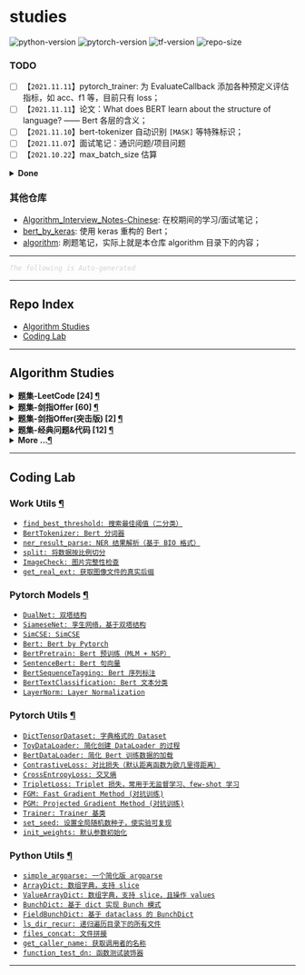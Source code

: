 studies
===

![python-version](https://img.shields.io/badge/python-3.8+-green)
![pytorch-version](https://img.shields.io/badge/pytorch-1.8+-green)
![tf-version](https://img.shields.io/badge/tensorflow-2.3+-green)
![repo-size](https://img.shields.io/github/repo-size/imhuay/studies)
<!-- ![total-lines](https://img.shields.io/tokei/lines/github/imhuay/studies) -->
<!-- ![code-size](https://img.shields.io/github/languages/code-size/imhuay/studies) -->

<!-- ![followers](https://img.shields.io/github/followers/imhuay?style=social) -->
<!-- ![user-stars](https://img.shields.io/github/stars/imhuay?style=social) -->


### TODO

- [ ] 【`2021.11.11`】pytorch_trainer: 为 EvaluateCallback 添加各种预定义评估指标，如 acc、f1 等，目前只有 loss；
- [ ] 【`2021.11.11`】论文：What does BERT learn about the structure of language? —— Bert 各层的含义；
- [ ] 【`2021.11.10`】bert-tokenizer 自动识别 `[MASK]` 等特殊标识；
- [ ] 【`2021.11.07`】面试笔记：通识问题/项目问题
- [ ] 【`2021.10.22`】max_batch_size 估算

<details><summary><b> Done </b></summary>

- [x] 【`2021.11.06-2021.11.12`】优化 auto-readme，使用上一次的 commit info，而不是默认 'Auto-README'
    - 参考：`git commit -m "$(git log -"$(git rev-list origin/master..master --count)" --pretty=%B | cat)"`
    - 说明：使用 origin/master 到 master 之间所有的 commit 信息作为这次的 message；
- [x] 【`2021.11.10-2021.11.11`】bert 支持加载指定层 -> `_test_load_appointed_layers()`
- [x] 【`2021.11.04-2021.11.08`】把 __test.py 文件自动加入文档测试（放弃）
    - 有些测试比较耗时，不需要全部加入自动测试；
    - __test.py 针对的是存在相对引用的模块，如果这些模块有改动，会即时测试，所以也不需要自动测试
- [x] 【`2021.11.01-2021.11.03`】[pytorch-lightning](https://github.com/PyTorchLightning/pytorch-lightning) 代码阅读

</details>

### 其他仓库
- [Algorithm_Interview_Notes-Chinese](https://github.com/imhuay/Algorithm_Interview_Notes-Chinese_backups): 在校期间的学习/面试笔记；
- [bert_by_keras](https://github.com/imhuay/bert_by_keras): 使用 keras 重构的 Bert；
- [algorithm](https://github.com/imhuay/algorithm): 刷题笔记，实际上就是本仓库 algorithm 目录下的内容；

---

<font color="LightGrey"><i> `The following is Auto-generated` </i></font>

---

Repo Index
---

- [Algorithm Studies](#algorithm-studies)
- [Coding Lab](#coding-lab)

---

Algorithm Studies
---

<details><summary><b> 题集-LeetCode [24] <a href="algorithms/topics/题集-LeetCode.md">¶</a></b></summary>

- [`LeetCode No.0001 两数之和 (简单, 2021-10)`](algorithms/topics/题集-LeetCode.md#leetcode-no0001-两数之和-简单-2021-10)
- [`LeetCode No.0002 两数相加 (中等, 2021-10)`](algorithms/topics/题集-LeetCode.md#leetcode-no0002-两数相加-中等-2021-10)
- [`LeetCode No.0005 最长回文子串 (中等, 2021-10)`](algorithms/topics/题集-LeetCode.md#leetcode-no0005-最长回文子串-中等-2021-10)
- [`LeetCode No.0011 盛最多水的容器 (中等, 2021-10)`](algorithms/topics/题集-LeetCode.md#leetcode-no0011-盛最多水的容器-中等-2021-10)
- [`LeetCode No.0015 三数之和 (中等, 2021-10)`](algorithms/topics/题集-LeetCode.md#leetcode-no0015-三数之和-中等-2021-10)
- [`LeetCode No.0016 最接近的三数之和 (中等, 2021-10)`](algorithms/topics/题集-LeetCode.md#leetcode-no0016-最接近的三数之和-中等-2021-10)
- [`LeetCode No.0021 合并两个有序链表 (简单, 2021-10)`](algorithms/topics/题集-LeetCode.md#leetcode-no0021-合并两个有序链表-简单-2021-10)
- [`LeetCode No.0029 两数相除 (中等, 2021-10)`](algorithms/topics/题集-LeetCode.md#leetcode-no0029-两数相除-中等-2021-10)
- [`LeetCode No.0033 搜索旋转排序数组 (中等, 2021-10)`](algorithms/topics/题集-LeetCode.md#leetcode-no0033-搜索旋转排序数组-中等-2021-10)
- [`LeetCode No.0042 接雨水 (困难, 2021-10)`](algorithms/topics/题集-LeetCode.md#leetcode-no0042-接雨水-困难-2021-10)
- [`LeetCode No.0086 分隔链表 (中等, 2021-10)`](algorithms/topics/题集-LeetCode.md#leetcode-no0086-分隔链表-中等-2021-10)
- [`LeetCode No.0104 二叉树的最大深度 (简单, 2021-10)`](algorithms/topics/题集-LeetCode.md#leetcode-no0104-二叉树的最大深度-简单-2021-10)
- [`LeetCode No.0111 二叉树的最小深度 (简单, 2021-10)`](algorithms/topics/题集-LeetCode.md#leetcode-no0111-二叉树的最小深度-简单-2021-10)
- [`LeetCode No.0167 两数之和2(输入有序数组) (简单, 2021-10)`](algorithms/topics/题集-LeetCode.md#leetcode-no0167-两数之和2输入有序数组-简单-2021-10)
- [`LeetCode No.0187 重复的DNA序列 (中等, 2021-10)`](algorithms/topics/题集-LeetCode.md#leetcode-no0187-重复的dna序列-中等-2021-10)
- [`LeetCode No.0240 搜索二维矩阵2 (中等, 2021-10)`](algorithms/topics/题集-LeetCode.md#leetcode-no0240-搜索二维矩阵2-中等-2021-10)
- [`LeetCode No.0343 整数拆分 (中等, 2021-12)`](algorithms/topics/题集-LeetCode.md#leetcode-no0343-整数拆分-中等-2021-12)
- [`LeetCode No.0352 将数据流变为多个不相交区间 (困难, 2021-10)`](algorithms/topics/题集-LeetCode.md#leetcode-no0352-将数据流变为多个不相交区间-困难-2021-10)
- [`LeetCode No.0434 字符串中的单词数 (简单, 2021-10)`](algorithms/topics/题集-LeetCode.md#leetcode-no0434-字符串中的单词数-简单-2021-10)
- [`LeetCode No.0437 路径总和3 (中等, 2021-10)`](algorithms/topics/题集-LeetCode.md#leetcode-no0437-路径总和3-中等-2021-10)
- [`LeetCode No.0441 排列硬币 (简单, 2021-10)`](algorithms/topics/题集-LeetCode.md#leetcode-no0441-排列硬币-简单-2021-10)
- [`LeetCode No.0496 下一个更大元素 (简单, 2021-11)`](algorithms/topics/题集-LeetCode.md#leetcode-no0496-下一个更大元素-简单-2021-11)
- [`LeetCode No.0611 有效三角形的个数 (中等, 2021-10)`](algorithms/topics/题集-LeetCode.md#leetcode-no0611-有效三角形的个数-中等-2021-10)
- [`LeetCode No.0859 亲密字符串 (简单, 2021-11)`](algorithms/topics/题集-LeetCode.md#leetcode-no0859-亲密字符串-简单-2021-11)

</details>

<details><summary><b> 题集-剑指Offer [60] <a href="algorithms/topics/题集-剑指Offer.md">¶</a></b></summary>

- [`剑指Offer No.0003 数组中重复的数字 (简单, 2021-11)`](algorithms/topics/题集-剑指Offer.md#剑指offer-no0003-数组中重复的数字-简单-2021-11)
- [`剑指Offer No.0004 二维数组中的查找 (中等, 2021-11)`](algorithms/topics/题集-剑指Offer.md#剑指offer-no0004-二维数组中的查找-中等-2021-11)
- [`剑指Offer No.0005 替换空格 (简单, 2021-11)`](algorithms/topics/题集-剑指Offer.md#剑指offer-no0005-替换空格-简单-2021-11)
- [`剑指Offer No.0006 从尾到头打印链表 (简单, 2021-11)`](algorithms/topics/题集-剑指Offer.md#剑指offer-no0006-从尾到头打印链表-简单-2021-11)
- [`剑指Offer No.0007 重建二叉树 (中等, 2021-11)`](algorithms/topics/题集-剑指Offer.md#剑指offer-no0007-重建二叉树-中等-2021-11)
- [`剑指Offer No.0009 用两个栈实现队列 (简单, 2021-11)`](algorithms/topics/题集-剑指Offer.md#剑指offer-no0009-用两个栈实现队列-简单-2021-11)
- [`剑指Offer No.0010 斐波那契数列-1 (简单, 2021-11)`](algorithms/topics/题集-剑指Offer.md#剑指offer-no0010-斐波那契数列-1-简单-2021-11)
- [`剑指Offer No.0010 斐波那契数列-2（青蛙跳台阶） (简单, 2021-11)`](algorithms/topics/题集-剑指Offer.md#剑指offer-no0010-斐波那契数列-2青蛙跳台阶-简单-2021-11)
- [`剑指Offer No.0011 旋转数组的最小数字 (简单, 2021-11)`](algorithms/topics/题集-剑指Offer.md#剑指offer-no0011-旋转数组的最小数字-简单-2021-11)
- [`剑指Offer No.0012 矩阵中的路径 (中等, 2021-11)`](algorithms/topics/题集-剑指Offer.md#剑指offer-no0012-矩阵中的路径-中等-2021-11)
- [`剑指Offer No.0013 机器人的运动范围 (中等, 2021-11)`](algorithms/topics/题集-剑指Offer.md#剑指offer-no0013-机器人的运动范围-中等-2021-11)
- [`剑指Offer No.0014 剪绳子1（整数拆分） (中等, 2021-11)`](algorithms/topics/题集-剑指Offer.md#剑指offer-no0014-剪绳子1整数拆分-中等-2021-11)
- [`剑指Offer No.0015 二进制中1的个数 (简单, 2021-11)`](algorithms/topics/题集-剑指Offer.md#剑指offer-no0015-二进制中1的个数-简单-2021-11)
- [`剑指Offer No.0016 数值的整数次方（快速幂） (中等, 2021-11)`](algorithms/topics/题集-剑指Offer.md#剑指offer-no0016-数值的整数次方快速幂-中等-2021-11)
- [`剑指Offer No.0017 打印从1到最大的n位数（N叉树的遍历） (中等, 2021-11)`](algorithms/topics/题集-剑指Offer.md#剑指offer-no0017-打印从1到最大的n位数n叉树的遍历-中等-2021-11)
- [`剑指Offer No.0018 删除链表的节点 (简单, 2021-11)`](algorithms/topics/题集-剑指Offer.md#剑指offer-no0018-删除链表的节点-简单-2021-11)
- [`剑指Offer No.0021 调整数组顺序使奇数位于偶数前面 (简单, 2021-11)`](algorithms/topics/题集-剑指Offer.md#剑指offer-no0021-调整数组顺序使奇数位于偶数前面-简单-2021-11)
- [`剑指Offer No.0022 链表中倒数第k个节点 (简单, 2021-11)`](algorithms/topics/题集-剑指Offer.md#剑指offer-no0022-链表中倒数第k个节点-简单-2021-11)
- [`剑指Offer No.0024 反转链表 (简单, 2021-11)`](algorithms/topics/题集-剑指Offer.md#剑指offer-no0024-反转链表-简单-2021-11)
- [`剑指Offer No.0025 合并两个排序的链表 (简单, 2021-11)`](algorithms/topics/题集-剑指Offer.md#剑指offer-no0025-合并两个排序的链表-简单-2021-11)
- [`剑指Offer No.0026 树的子结构 (中等, 2021-11)`](algorithms/topics/题集-剑指Offer.md#剑指offer-no0026-树的子结构-中等-2021-11)
- [`剑指Offer No.0027 二叉树的镜像 (简单, 2021-11)`](algorithms/topics/题集-剑指Offer.md#剑指offer-no0027-二叉树的镜像-简单-2021-11)
- [`剑指Offer No.0028 对称的二叉树 (简单, 2021-11)`](algorithms/topics/题集-剑指Offer.md#剑指offer-no0028-对称的二叉树-简单-2021-11)
- [`剑指Offer No.0029 顺时针打印矩阵（3种思路4个写法） (中等, 2021-11)`](algorithms/topics/题集-剑指Offer.md#剑指offer-no0029-顺时针打印矩阵3种思路4个写法-中等-2021-11)
- [`剑指Offer No.0030 包含min函数的栈 (简单, 2021-11)`](algorithms/topics/题集-剑指Offer.md#剑指offer-no0030-包含min函数的栈-简单-2021-11)
- [`剑指Offer No.0031 栈的压入、弹出序列 (中等, 2021-11)`](algorithms/topics/题集-剑指Offer.md#剑指offer-no0031-栈的压入弹出序列-中等-2021-11)
- [`剑指Offer No.0032 1-层序遍历二叉树 (简单, 2021-11)`](algorithms/topics/题集-剑指Offer.md#剑指offer-no0032-1-层序遍历二叉树-简单-2021-11)
- [`剑指Offer No.0032 2-层序遍历二叉树 (简单, 2021-11)`](algorithms/topics/题集-剑指Offer.md#剑指offer-no0032-2-层序遍历二叉树-简单-2021-11)
- [`剑指Offer No.0032 3-层序遍历二叉树（之字形遍历） (简单, 2021-11)`](algorithms/topics/题集-剑指Offer.md#剑指offer-no0032-3-层序遍历二叉树之字形遍历-简单-2021-11)
- [`剑指Offer No.0033 二叉搜索树的后序遍历序列 (中等, 2021-12)`](algorithms/topics/题集-剑指Offer.md#剑指offer-no0033-二叉搜索树的后序遍历序列-中等-2021-12)
- [`剑指Offer No.0034 二叉树中和为某一值的路径 (中等, 2021-12)`](algorithms/topics/题集-剑指Offer.md#剑指offer-no0034-二叉树中和为某一值的路径-中等-2021-12)
- [`剑指Offer No.0035 复杂链表的复制（深拷贝） (中等, 2021-12)`](algorithms/topics/题集-剑指Offer.md#剑指offer-no0035-复杂链表的复制深拷贝-中等-2021-12)
- [`剑指Offer No.0036 二叉搜索树与双向链表 (中等, 2021-12)`](algorithms/topics/题集-剑指Offer.md#剑指offer-no0036-二叉搜索树与双向链表-中等-2021-12)
- [`剑指Offer No.0037 序列化二叉树 (困难, 2021-12)`](algorithms/topics/题集-剑指Offer.md#剑指offer-no0037-序列化二叉树-困难-2021-12)
- [`剑指Offer No.0038 字符串的排列（全排列） (中等, 2021-12)`](algorithms/topics/题集-剑指Offer.md#剑指offer-no0038-字符串的排列全排列-中等-2021-12)
- [`剑指Offer No.0039 数组中出现次数超过一半的数字（摩尔投票） (简单, 2021-12)`](algorithms/topics/题集-剑指Offer.md#剑指offer-no0039-数组中出现次数超过一半的数字摩尔投票-简单-2021-12)
- [`剑指Offer No.0040 最小的k个数（partition操作） (简单, 2021-12)`](algorithms/topics/题集-剑指Offer.md#剑指offer-no0040-最小的k个数partition操作-简单-2021-12)
- [`剑指Offer No.0041 数据流中的中位数 (困难, 2021-12)`](algorithms/topics/题集-剑指Offer.md#剑指offer-no0041-数据流中的中位数-困难-2021-12)
- [`剑指Offer No.0042 连续子数组的最大和 (简单, 2021-12)`](algorithms/topics/题集-剑指Offer.md#剑指offer-no0042-连续子数组的最大和-简单-2021-12)
- [`剑指Offer No.0044 数字序列中某一位的数字 (中等, 2021-12)`](algorithms/topics/题集-剑指Offer.md#剑指offer-no0044-数字序列中某一位的数字-中等-2021-12)
- [`剑指Offer No.0045 把数组排成最小的数 (中等, 2021-12)`](algorithms/topics/题集-剑指Offer.md#剑指offer-no0045-把数组排成最小的数-中等-2021-12)
- [`剑指Offer No.0046 斐波那契数列-3（把数字翻译成字符串） (中等, 2021-12)`](algorithms/topics/题集-剑指Offer.md#剑指offer-no0046-斐波那契数列-3把数字翻译成字符串-中等-2021-12)
- [`剑指Offer No.0047 礼物的最大价值 (中等, 2021-12)`](algorithms/topics/题集-剑指Offer.md#剑指offer-no0047-礼物的最大价值-中等-2021-12)
- [`剑指Offer No.0048 最长不含重复字符的子字符串 (中等, 2021-12)`](algorithms/topics/题集-剑指Offer.md#剑指offer-no0048-最长不含重复字符的子字符串-中等-2021-12)
- [`剑指Offer No.0049 丑数 (中等, 2021-12)`](algorithms/topics/题集-剑指Offer.md#剑指offer-no0049-丑数-中等-2021-12)
- [`剑指Offer No.0050 第一个只出现一次的字符 (简单, 2021-12)`](algorithms/topics/题集-剑指Offer.md#剑指offer-no0050-第一个只出现一次的字符-简单-2021-12)
- [`剑指Offer No.0051 数组中的逆序对 (困难, 2022-01)`](algorithms/topics/题集-剑指Offer.md#剑指offer-no0051-数组中的逆序对-困难-2022-01)
- [`剑指Offer No.0052 两个链表的第一个公共节点 (简单, 2022-01)`](algorithms/topics/题集-剑指Offer.md#剑指offer-no0052-两个链表的第一个公共节点-简单-2022-01)
- [`剑指Offer No.0053 1-求0～n-1中缺失的数字 (简单, 2022-01)`](algorithms/topics/题集-剑指Offer.md#剑指offer-no0053-1-求0n-1中缺失的数字-简单-2022-01)
- [`剑指Offer No.0053 2-在排序数组中查找数字 (简单, 2022-01)`](algorithms/topics/题集-剑指Offer.md#剑指offer-no0053-2-在排序数组中查找数字-简单-2022-01)
- [`剑指Offer No.0054 二叉搜索树的第k大节点 (简单, 2022-01)`](algorithms/topics/题集-剑指Offer.md#剑指offer-no0054-二叉搜索树的第k大节点-简单-2022-01)
- [`剑指Offer No.0055 1-求二叉树的深度 (简单, 2022-01)`](algorithms/topics/题集-剑指Offer.md#剑指offer-no0055-1-求二叉树的深度-简单-2022-01)
- [`剑指Offer No.0055 2-判断是否为平衡二叉树 (简单, 2022-01)`](algorithms/topics/题集-剑指Offer.md#剑指offer-no0055-2-判断是否为平衡二叉树-简单-2022-01)
- [`剑指Offer No.0056 1-数组中数字出现的次数 (中等, 2022-01)`](algorithms/topics/题集-剑指Offer.md#剑指offer-no0056-1-数组中数字出现的次数-中等-2022-01)
- [`剑指Offer No.0057 1-和为s的两个数字 (简单, 2022-01)`](algorithms/topics/题集-剑指Offer.md#剑指offer-no0057-1-和为s的两个数字-简单-2022-01)
- [`剑指Offer No.0057 2-和为s的连续正数序列 (简单, 2022-01)`](algorithms/topics/题集-剑指Offer.md#剑指offer-no0057-2-和为s的连续正数序列-简单-2022-01)
- [`剑指Offer No.0058 1-翻转单词顺序 (简单, 2022-01)`](algorithms/topics/题集-剑指Offer.md#剑指offer-no0058-1-翻转单词顺序-简单-2022-01)
- [`剑指Offer No.0058 2-左旋转字符串 (简单, 2022-01)`](algorithms/topics/题集-剑指Offer.md#剑指offer-no0058-2-左旋转字符串-简单-2022-01)
- [`剑指Offer No.0063 买卖股票的最佳时机 (中等, 2022-01)`](algorithms/topics/题集-剑指Offer.md#剑指offer-no0063-买卖股票的最佳时机-中等-2022-01)
- [`剑指Offer No.0067 把字符串转换成整数 (中等, 2022-01)`](algorithms/topics/题集-剑指Offer.md#剑指offer-no0067-把字符串转换成整数-中等-2022-01)

</details>

<details><summary><b> 题集-剑指Offer(突击版) [2] <a href="algorithms/topics/题集-剑指Offer(突击版).md">¶</a></b></summary>

- [`剑指Offer(突击版) No.0069 山峰数组的顶部 (简单, 2022-02)`](algorithms/topics/题集-剑指Offer(突击版).md#剑指offer突击版-no0069-山峰数组的顶部-简单-2022-02)
- [`剑指Offer(突击版) No.0076 数组中的第K大的数字 (中等, 2022-02)`](algorithms/topics/题集-剑指Offer(突击版).md#剑指offer突击版-no0076-数组中的第k大的数字-中等-2022-02)

</details>

<details><summary><b> 题集-经典问题&代码 [12] <a href="algorithms/topics/题集-经典问题&代码.md">¶</a></b></summary>

- [`剑指Offer No.0007 重建二叉树 (中等, 2021-11)`](algorithms/topics/题集-经典问题&代码.md#剑指offer-no0007-重建二叉树-中等-2021-11)
- [`剑指Offer No.0016 数值的整数次方（快速幂） (中等, 2021-11)`](algorithms/topics/题集-经典问题&代码.md#剑指offer-no0016-数值的整数次方快速幂-中等-2021-11)
- [`剑指Offer No.0024 反转链表 (简单, 2021-11)`](algorithms/topics/题集-经典问题&代码.md#剑指offer-no0024-反转链表-简单-2021-11)
- [`剑指Offer No.0029 顺时针打印矩阵（3种思路4个写法） (中等, 2021-11)`](algorithms/topics/题集-经典问题&代码.md#剑指offer-no0029-顺时针打印矩阵3种思路4个写法-中等-2021-11)
- [`剑指Offer No.0031 栈的压入、弹出序列 (中等, 2021-11)`](algorithms/topics/题集-经典问题&代码.md#剑指offer-no0031-栈的压入弹出序列-中等-2021-11)
- [`剑指Offer No.0035 复杂链表的复制（深拷贝） (中等, 2021-12)`](algorithms/topics/题集-经典问题&代码.md#剑指offer-no0035-复杂链表的复制深拷贝-中等-2021-12)
- [`剑指Offer No.0036 二叉搜索树与双向链表 (中等, 2021-12)`](algorithms/topics/题集-经典问题&代码.md#剑指offer-no0036-二叉搜索树与双向链表-中等-2021-12)
- [`剑指Offer No.0038 字符串的排列（全排列） (中等, 2021-12)`](algorithms/topics/题集-经典问题&代码.md#剑指offer-no0038-字符串的排列全排列-中等-2021-12)
- [`剑指Offer No.0039 数组中出现次数超过一半的数字（摩尔投票） (简单, 2021-12)`](algorithms/topics/题集-经典问题&代码.md#剑指offer-no0039-数组中出现次数超过一半的数字摩尔投票-简单-2021-12)
- [`剑指Offer No.0040 最小的k个数（partition操作） (简单, 2021-12)`](algorithms/topics/题集-经典问题&代码.md#剑指offer-no0040-最小的k个数partition操作-简单-2021-12)
- [`剑指Offer No.0049 丑数 (中等, 2021-12)`](algorithms/topics/题集-经典问题&代码.md#剑指offer-no0049-丑数-中等-2021-12)
- [`剑指Offer No.0051 数组中的逆序对 (困难, 2022-01)`](algorithms/topics/题集-经典问题&代码.md#剑指offer-no0051-数组中的逆序对-困难-2022-01)

</details>

<details><summary><b>More ...<a href="algorithms/README.md">¶</a></b></summary>

<details><summary><b> 基础-模拟、数学、找规律 [12] <a href="algorithms/topics/基础-模拟、数学、找规律.md">¶</a></b></summary>

- [`LeetCode No.0005 最长回文子串 (中等, 2021-10)`](algorithms/topics/基础-模拟、数学、找规律.md#leetcode-no0005-最长回文子串-中等-2021-10)
- [`LeetCode No.0343 整数拆分 (中等, 2021-12)`](algorithms/topics/基础-模拟、数学、找规律.md#leetcode-no0343-整数拆分-中等-2021-12)
- [`LeetCode No.0352 将数据流变为多个不相交区间 (困难, 2021-10)`](algorithms/topics/基础-模拟、数学、找规律.md#leetcode-no0352-将数据流变为多个不相交区间-困难-2021-10)
- [`LeetCode No.0441 排列硬币 (简单, 2021-10)`](algorithms/topics/基础-模拟、数学、找规律.md#leetcode-no0441-排列硬币-简单-2021-10)
- [`LeetCode No.0859 亲密字符串 (简单, 2021-11)`](algorithms/topics/基础-模拟、数学、找规律.md#leetcode-no0859-亲密字符串-简单-2021-11)
- [`剑指Offer No.0014 剪绳子1（整数拆分） (中等, 2021-11)`](algorithms/topics/基础-模拟、数学、找规律.md#剑指offer-no0014-剪绳子1整数拆分-中等-2021-11)
- [`剑指Offer No.0029 顺时针打印矩阵（3种思路4个写法） (中等, 2021-11)`](algorithms/topics/基础-模拟、数学、找规律.md#剑指offer-no0029-顺时针打印矩阵3种思路4个写法-中等-2021-11)
- [`剑指Offer No.0039 数组中出现次数超过一半的数字（摩尔投票） (简单, 2021-12)`](algorithms/topics/基础-模拟、数学、找规律.md#剑指offer-no0039-数组中出现次数超过一半的数字摩尔投票-简单-2021-12)
- [`剑指Offer No.0044 数字序列中某一位的数字 (中等, 2021-12)`](algorithms/topics/基础-模拟、数学、找规律.md#剑指offer-no0044-数字序列中某一位的数字-中等-2021-12)
- [`剑指Offer No.0044 数字序列中某一位的数字 (中等, 2021-12)`](algorithms/topics/基础-模拟、数学、找规律.md#剑指offer-no0044-数字序列中某一位的数字-中等-2021-12)
- [`剑指Offer No.0063 买卖股票的最佳时机 (中等, 2022-01)`](algorithms/topics/基础-模拟、数学、找规律.md#剑指offer-no0063-买卖股票的最佳时机-中等-2022-01)
- [`剑指Offer No.0067 把字符串转换成整数 (中等, 2022-01)`](algorithms/topics/基础-模拟、数学、找规律.md#剑指offer-no0067-把字符串转换成整数-中等-2022-01)

</details>

<details><summary><b> 技巧-位运算 [4] <a href="algorithms/topics/技巧-位运算.md">¶</a></b></summary>

- [`LeetCode No.0029 两数相除 (中等, 2021-10)`](algorithms/topics/技巧-位运算.md#leetcode-no0029-两数相除-中等-2021-10)
- [`LeetCode No.0187 重复的DNA序列 (中等, 2021-10)`](algorithms/topics/技巧-位运算.md#leetcode-no0187-重复的dna序列-中等-2021-10)
- [`剑指Offer No.0015 二进制中1的个数 (简单, 2021-11)`](algorithms/topics/技巧-位运算.md#剑指offer-no0015-二进制中1的个数-简单-2021-11)
- [`剑指Offer No.0056 1-数组中数字出现的次数 (中等, 2022-01)`](algorithms/topics/技巧-位运算.md#剑指offer-no0056-1-数组中数字出现的次数-中等-2022-01)

</details>

<details><summary><b> 技巧-前缀和 [1] <a href="algorithms/topics/技巧-前缀和.md">¶</a></b></summary>

- [`LeetCode No.0437 路径总和3 (中等, 2021-10)`](algorithms/topics/技巧-前缀和.md#leetcode-no0437-路径总和3-中等-2021-10)

</details>

<details><summary><b> 技巧-单调栈 [1] <a href="algorithms/topics/技巧-单调栈.md">¶</a></b></summary>

- [`LeetCode No.0496 下一个更大元素 (简单, 2021-11)`](algorithms/topics/技巧-单调栈.md#leetcode-no0496-下一个更大元素-简单-2021-11)

</details>

<details><summary><b> 技巧-双指针、滑动窗口 [13] <a href="algorithms/topics/技巧-双指针、滑动窗口.md">¶</a></b></summary>

- [`LeetCode No.0011 盛最多水的容器 (中等, 2021-10)`](algorithms/topics/技巧-双指针、滑动窗口.md#leetcode-no0011-盛最多水的容器-中等-2021-10)
- [`LeetCode No.0015 三数之和 (中等, 2021-10)`](algorithms/topics/技巧-双指针、滑动窗口.md#leetcode-no0015-三数之和-中等-2021-10)
- [`LeetCode No.0016 最接近的三数之和 (中等, 2021-10)`](algorithms/topics/技巧-双指针、滑动窗口.md#leetcode-no0016-最接近的三数之和-中等-2021-10)
- [`LeetCode No.0042 接雨水 (困难, 2021-10)`](algorithms/topics/技巧-双指针、滑动窗口.md#leetcode-no0042-接雨水-困难-2021-10)
- [`LeetCode No.0167 两数之和2(输入有序数组) (简单, 2021-10)`](algorithms/topics/技巧-双指针、滑动窗口.md#leetcode-no0167-两数之和2输入有序数组-简单-2021-10)
- [`LeetCode No.0611 有效三角形的个数 (中等, 2021-10)`](algorithms/topics/技巧-双指针、滑动窗口.md#leetcode-no0611-有效三角形的个数-中等-2021-10)
- [`剑指Offer No.0021 调整数组顺序使奇数位于偶数前面 (简单, 2021-11)`](algorithms/topics/技巧-双指针、滑动窗口.md#剑指offer-no0021-调整数组顺序使奇数位于偶数前面-简单-2021-11)
- [`剑指Offer No.0022 链表中倒数第k个节点 (简单, 2021-11)`](algorithms/topics/技巧-双指针、滑动窗口.md#剑指offer-no0022-链表中倒数第k个节点-简单-2021-11)
- [`剑指Offer No.0048 最长不含重复字符的子字符串 (中等, 2021-12)`](algorithms/topics/技巧-双指针、滑动窗口.md#剑指offer-no0048-最长不含重复字符的子字符串-中等-2021-12)
- [`剑指Offer No.0052 两个链表的第一个公共节点 (简单, 2022-01)`](algorithms/topics/技巧-双指针、滑动窗口.md#剑指offer-no0052-两个链表的第一个公共节点-简单-2022-01)
- [`剑指Offer No.0057 1-和为s的两个数字 (简单, 2022-01)`](algorithms/topics/技巧-双指针、滑动窗口.md#剑指offer-no0057-1-和为s的两个数字-简单-2022-01)
- [`剑指Offer No.0057 2-和为s的连续正数序列 (简单, 2022-01)`](algorithms/topics/技巧-双指针、滑动窗口.md#剑指offer-no0057-2-和为s的连续正数序列-简单-2022-01)
- [`剑指Offer No.0058 1-翻转单词顺序 (简单, 2022-01)`](algorithms/topics/技巧-双指针、滑动窗口.md#剑指offer-no0058-1-翻转单词顺序-简单-2022-01)

</details>

<details><summary><b> 技巧-哈希表(Hash) [6] <a href="algorithms/topics/技巧-哈希表(Hash).md">¶</a></b></summary>

- [`LeetCode No.0001 两数之和 (简单, 2021-10)`](algorithms/topics/技巧-哈希表(Hash).md#leetcode-no0001-两数之和-简单-2021-10)
- [`LeetCode No.0187 重复的DNA序列 (中等, 2021-10)`](algorithms/topics/技巧-哈希表(Hash).md#leetcode-no0187-重复的dna序列-中等-2021-10)
- [`剑指Offer No.0003 数组中重复的数字 (简单, 2021-11)`](algorithms/topics/技巧-哈希表(Hash).md#剑指offer-no0003-数组中重复的数字-简单-2021-11)
- [`剑指Offer No.0035 复杂链表的复制（深拷贝） (中等, 2021-12)`](algorithms/topics/技巧-哈希表(Hash).md#剑指offer-no0035-复杂链表的复制深拷贝-中等-2021-12)
- [`剑指Offer No.0048 最长不含重复字符的子字符串 (中等, 2021-12)`](algorithms/topics/技巧-哈希表(Hash).md#剑指offer-no0048-最长不含重复字符的子字符串-中等-2021-12)
- [`剑指Offer No.0050 第一个只出现一次的字符 (简单, 2021-12)`](algorithms/topics/技巧-哈希表(Hash).md#剑指offer-no0050-第一个只出现一次的字符-简单-2021-12)

</details>

<details><summary><b> 技巧-贪心 [1] <a href="algorithms/topics/技巧-贪心.md">¶</a></b></summary>

- [`剑指Offer No.0014 剪绳子1（整数拆分） (中等, 2021-11)`](algorithms/topics/技巧-贪心.md#剑指offer-no0014-剪绳子1整数拆分-中等-2021-11)

</details>

<details><summary><b> 数据结构-堆、优先队列 [3] <a href="algorithms/topics/数据结构-堆、优先队列.md">¶</a></b></summary>

- [`剑指Offer No.0040 最小的k个数（partition操作） (简单, 2021-12)`](algorithms/topics/数据结构-堆、优先队列.md#剑指offer-no0040-最小的k个数partition操作-简单-2021-12)
- [`剑指Offer No.0041 数据流中的中位数 (困难, 2021-12)`](algorithms/topics/数据结构-堆、优先队列.md#剑指offer-no0041-数据流中的中位数-困难-2021-12)
- [`剑指Offer(突击版) No.0076 数组中的第K大的数字 (中等, 2022-02)`](algorithms/topics/数据结构-堆、优先队列.md#剑指offer突击版-no0076-数组中的第k大的数字-中等-2022-02)

</details>

<details><summary><b> 数据结构-字符串 [6] <a href="algorithms/topics/数据结构-字符串.md">¶</a></b></summary>

- [`*模板 No.001 split (简单, 模板库-字符串)`](algorithms/topics/数据结构-字符串.md#模板-no001-split-简单-模板库-字符串)
- [`LeetCode No.0434 字符串中的单词数 (简单, 2021-10)`](algorithms/topics/数据结构-字符串.md#leetcode-no0434-字符串中的单词数-简单-2021-10)
- [`LeetCode No.0859 亲密字符串 (简单, 2021-11)`](algorithms/topics/数据结构-字符串.md#leetcode-no0859-亲密字符串-简单-2021-11)
- [`剑指Offer No.0005 替换空格 (简单, 2021-11)`](algorithms/topics/数据结构-字符串.md#剑指offer-no0005-替换空格-简单-2021-11)
- [`剑指Offer No.0058 2-左旋转字符串 (简单, 2022-01)`](algorithms/topics/数据结构-字符串.md#剑指offer-no0058-2-左旋转字符串-简单-2022-01)
- [`剑指Offer No.0067 把字符串转换成整数 (中等, 2022-01)`](algorithms/topics/数据结构-字符串.md#剑指offer-no0067-把字符串转换成整数-中等-2022-01)

</details>

<details><summary><b> 数据结构-数组、矩阵(二维数组) [4] <a href="algorithms/topics/数据结构-数组、矩阵(二维数组).md">¶</a></b></summary>

- [`剑指Offer No.0021 调整数组顺序使奇数位于偶数前面 (简单, 2021-11)`](algorithms/topics/数据结构-数组、矩阵(二维数组).md#剑指offer-no0021-调整数组顺序使奇数位于偶数前面-简单-2021-11)
- [`剑指Offer No.0029 顺时针打印矩阵（3种思路4个写法） (中等, 2021-11)`](algorithms/topics/数据结构-数组、矩阵(二维数组).md#剑指offer-no0029-顺时针打印矩阵3种思路4个写法-中等-2021-11)
- [`剑指Offer No.0030 包含min函数的栈 (简单, 2021-11)`](algorithms/topics/数据结构-数组、矩阵(二维数组).md#剑指offer-no0030-包含min函数的栈-简单-2021-11)
- [`剑指Offer No.0031 栈的压入、弹出序列 (中等, 2021-11)`](algorithms/topics/数据结构-数组、矩阵(二维数组).md#剑指offer-no0031-栈的压入弹出序列-中等-2021-11)

</details>

<details><summary><b> 数据结构-栈、队列 [8] <a href="algorithms/topics/数据结构-栈、队列.md">¶</a></b></summary>

- [`剑指Offer No.0006 从尾到头打印链表 (简单, 2021-11)`](algorithms/topics/数据结构-栈、队列.md#剑指offer-no0006-从尾到头打印链表-简单-2021-11)
- [`剑指Offer No.0009 用两个栈实现队列 (简单, 2021-11)`](algorithms/topics/数据结构-栈、队列.md#剑指offer-no0009-用两个栈实现队列-简单-2021-11)
- [`剑指Offer No.0009 用两个栈实现队列 (简单, 2021-11)`](algorithms/topics/数据结构-栈、队列.md#剑指offer-no0009-用两个栈实现队列-简单-2021-11)
- [`剑指Offer No.0030 包含min函数的栈 (简单, 2021-11)`](algorithms/topics/数据结构-栈、队列.md#剑指offer-no0030-包含min函数的栈-简单-2021-11)
- [`剑指Offer No.0031 栈的压入、弹出序列 (中等, 2021-11)`](algorithms/topics/数据结构-栈、队列.md#剑指offer-no0031-栈的压入弹出序列-中等-2021-11)
- [`剑指Offer No.0032 1-层序遍历二叉树 (简单, 2021-11)`](algorithms/topics/数据结构-栈、队列.md#剑指offer-no0032-1-层序遍历二叉树-简单-2021-11)
- [`剑指Offer No.0032 2-层序遍历二叉树 (简单, 2021-11)`](algorithms/topics/数据结构-栈、队列.md#剑指offer-no0032-2-层序遍历二叉树-简单-2021-11)
- [`剑指Offer No.0032 3-层序遍历二叉树（之字形遍历） (简单, 2021-11)`](algorithms/topics/数据结构-栈、队列.md#剑指offer-no0032-3-层序遍历二叉树之字形遍历-简单-2021-11)

</details>

<details><summary><b> 数据结构-树、二叉树 [17] <a href="algorithms/topics/数据结构-树、二叉树.md">¶</a></b></summary>

- [`LeetCode No.0104 二叉树的最大深度 (简单, 2021-10)`](algorithms/topics/数据结构-树、二叉树.md#leetcode-no0104-二叉树的最大深度-简单-2021-10)
- [`LeetCode No.0111 二叉树的最小深度 (简单, 2021-10)`](algorithms/topics/数据结构-树、二叉树.md#leetcode-no0111-二叉树的最小深度-简单-2021-10)
- [`LeetCode No.0437 路径总和3 (中等, 2021-10)`](algorithms/topics/数据结构-树、二叉树.md#leetcode-no0437-路径总和3-中等-2021-10)
- [`剑指Offer No.0007 重建二叉树 (中等, 2021-11)`](algorithms/topics/数据结构-树、二叉树.md#剑指offer-no0007-重建二叉树-中等-2021-11)
- [`剑指Offer No.0026 树的子结构 (中等, 2021-11)`](algorithms/topics/数据结构-树、二叉树.md#剑指offer-no0026-树的子结构-中等-2021-11)
- [`剑指Offer No.0027 二叉树的镜像 (简单, 2021-11)`](algorithms/topics/数据结构-树、二叉树.md#剑指offer-no0027-二叉树的镜像-简单-2021-11)
- [`剑指Offer No.0028 对称的二叉树 (简单, 2021-11)`](algorithms/topics/数据结构-树、二叉树.md#剑指offer-no0028-对称的二叉树-简单-2021-11)
- [`剑指Offer No.0032 1-层序遍历二叉树 (简单, 2021-11)`](algorithms/topics/数据结构-树、二叉树.md#剑指offer-no0032-1-层序遍历二叉树-简单-2021-11)
- [`剑指Offer No.0032 2-层序遍历二叉树 (简单, 2021-11)`](algorithms/topics/数据结构-树、二叉树.md#剑指offer-no0032-2-层序遍历二叉树-简单-2021-11)
- [`剑指Offer No.0032 3-层序遍历二叉树（之字形遍历） (简单, 2021-11)`](algorithms/topics/数据结构-树、二叉树.md#剑指offer-no0032-3-层序遍历二叉树之字形遍历-简单-2021-11)
- [`剑指Offer No.0033 二叉搜索树的后序遍历序列 (中等, 2021-12)`](algorithms/topics/数据结构-树、二叉树.md#剑指offer-no0033-二叉搜索树的后序遍历序列-中等-2021-12)
- [`剑指Offer No.0034 二叉树中和为某一值的路径 (中等, 2021-12)`](algorithms/topics/数据结构-树、二叉树.md#剑指offer-no0034-二叉树中和为某一值的路径-中等-2021-12)
- [`剑指Offer No.0036 二叉搜索树与双向链表 (中等, 2021-12)`](algorithms/topics/数据结构-树、二叉树.md#剑指offer-no0036-二叉搜索树与双向链表-中等-2021-12)
- [`剑指Offer No.0037 序列化二叉树 (困难, 2021-12)`](algorithms/topics/数据结构-树、二叉树.md#剑指offer-no0037-序列化二叉树-困难-2021-12)
- [`剑指Offer No.0054 二叉搜索树的第k大节点 (简单, 2022-01)`](algorithms/topics/数据结构-树、二叉树.md#剑指offer-no0054-二叉搜索树的第k大节点-简单-2022-01)
- [`剑指Offer No.0055 1-求二叉树的深度 (简单, 2022-01)`](algorithms/topics/数据结构-树、二叉树.md#剑指offer-no0055-1-求二叉树的深度-简单-2022-01)
- [`剑指Offer No.0055 2-判断是否为平衡二叉树 (简单, 2022-01)`](algorithms/topics/数据结构-树、二叉树.md#剑指offer-no0055-2-判断是否为平衡二叉树-简单-2022-01)

</details>

<details><summary><b> 数据结构-线段树、树状数组 [1] <a href="algorithms/topics/数据结构-线段树、树状数组.md">¶</a></b></summary>

- [`剑指Offer No.0051 数组中的逆序对 (困难, 2022-01)`](algorithms/topics/数据结构-线段树、树状数组.md#剑指offer-no0051-数组中的逆序对-困难-2022-01)

</details>

<details><summary><b> 数据结构-设计 [3] <a href="algorithms/topics/数据结构-设计.md">¶</a></b></summary>

- [`剑指Offer No.0009 用两个栈实现队列 (简单, 2021-11)`](algorithms/topics/数据结构-设计.md#剑指offer-no0009-用两个栈实现队列-简单-2021-11)
- [`剑指Offer No.0030 包含min函数的栈 (简单, 2021-11)`](algorithms/topics/数据结构-设计.md#剑指offer-no0030-包含min函数的栈-简单-2021-11)
- [`剑指Offer No.0041 数据流中的中位数 (困难, 2021-12)`](algorithms/topics/数据结构-设计.md#剑指offer-no0041-数据流中的中位数-困难-2021-12)

</details>

<details><summary><b> 数据结构-链表 [9] <a href="algorithms/topics/数据结构-链表.md">¶</a></b></summary>

- [`LeetCode No.0002 两数相加 (中等, 2021-10)`](algorithms/topics/数据结构-链表.md#leetcode-no0002-两数相加-中等-2021-10)
- [`LeetCode No.0086 分隔链表 (中等, 2021-10)`](algorithms/topics/数据结构-链表.md#leetcode-no0086-分隔链表-中等-2021-10)
- [`剑指Offer No.0006 从尾到头打印链表 (简单, 2021-11)`](algorithms/topics/数据结构-链表.md#剑指offer-no0006-从尾到头打印链表-简单-2021-11)
- [`剑指Offer No.0018 删除链表的节点 (简单, 2021-11)`](algorithms/topics/数据结构-链表.md#剑指offer-no0018-删除链表的节点-简单-2021-11)
- [`剑指Offer No.0022 链表中倒数第k个节点 (简单, 2021-11)`](algorithms/topics/数据结构-链表.md#剑指offer-no0022-链表中倒数第k个节点-简单-2021-11)
- [`剑指Offer No.0024 反转链表 (简单, 2021-11)`](algorithms/topics/数据结构-链表.md#剑指offer-no0024-反转链表-简单-2021-11)
- [`剑指Offer No.0025 合并两个排序的链表 (简单, 2021-11)`](algorithms/topics/数据结构-链表.md#剑指offer-no0025-合并两个排序的链表-简单-2021-11)
- [`剑指Offer No.0035 复杂链表的复制（深拷贝） (中等, 2021-12)`](algorithms/topics/数据结构-链表.md#剑指offer-no0035-复杂链表的复制深拷贝-中等-2021-12)
- [`剑指Offer No.0052 两个链表的第一个公共节点 (简单, 2022-01)`](algorithms/topics/数据结构-链表.md#剑指offer-no0052-两个链表的第一个公共节点-简单-2022-01)

</details>

<details><summary><b> 算法-二分 [11] <a href="algorithms/topics/算法-二分.md">¶</a></b></summary>

- [`LeetCode No.0029 两数相除 (中等, 2021-10)`](algorithms/topics/算法-二分.md#leetcode-no0029-两数相除-中等-2021-10)
- [`LeetCode No.0033 搜索旋转排序数组 (中等, 2021-10)`](algorithms/topics/算法-二分.md#leetcode-no0033-搜索旋转排序数组-中等-2021-10)
- [`LeetCode No.0240 搜索二维矩阵2 (中等, 2021-10)`](algorithms/topics/算法-二分.md#leetcode-no0240-搜索二维矩阵2-中等-2021-10)
- [`LeetCode No.0352 将数据流变为多个不相交区间 (困难, 2021-10)`](algorithms/topics/算法-二分.md#leetcode-no0352-将数据流变为多个不相交区间-困难-2021-10)
- [`LeetCode No.0441 排列硬币 (简单, 2021-10)`](algorithms/topics/算法-二分.md#leetcode-no0441-排列硬币-简单-2021-10)
- [`剑指Offer No.0004 二维数组中的查找 (中等, 2021-11)`](algorithms/topics/算法-二分.md#剑指offer-no0004-二维数组中的查找-中等-2021-11)
- [`剑指Offer No.0011 旋转数组的最小数字 (简单, 2021-11)`](algorithms/topics/算法-二分.md#剑指offer-no0011-旋转数组的最小数字-简单-2021-11)
- [`剑指Offer No.0016 数值的整数次方（快速幂） (中等, 2021-11)`](algorithms/topics/算法-二分.md#剑指offer-no0016-数值的整数次方快速幂-中等-2021-11)
- [`剑指Offer No.0053 1-求0～n-1中缺失的数字 (简单, 2022-01)`](algorithms/topics/算法-二分.md#剑指offer-no0053-1-求0n-1中缺失的数字-简单-2022-01)
- [`剑指Offer No.0053 2-在排序数组中查找数字 (简单, 2022-01)`](algorithms/topics/算法-二分.md#剑指offer-no0053-2-在排序数组中查找数字-简单-2022-01)
- [`剑指Offer(突击版) No.0069 山峰数组的顶部 (简单, 2022-02)`](algorithms/topics/算法-二分.md#剑指offer突击版-no0069-山峰数组的顶部-简单-2022-02)

</details>

<details><summary><b> 算法-分治 [4] <a href="algorithms/topics/算法-分治.md">¶</a></b></summary>

- [`剑指Offer No.0007 重建二叉树 (中等, 2021-11)`](algorithms/topics/算法-分治.md#剑指offer-no0007-重建二叉树-中等-2021-11)
- [`剑指Offer No.0039 数组中出现次数超过一半的数字（摩尔投票） (简单, 2021-12)`](algorithms/topics/算法-分治.md#剑指offer-no0039-数组中出现次数超过一半的数字摩尔投票-简单-2021-12)
- [`剑指Offer No.0051 数组中的逆序对 (困难, 2022-01)`](algorithms/topics/算法-分治.md#剑指offer-no0051-数组中的逆序对-困难-2022-01)
- [`剑指Offer(突击版) No.0076 数组中的第K大的数字 (中等, 2022-02)`](algorithms/topics/算法-分治.md#剑指offer突击版-no0076-数组中的第k大的数字-中等-2022-02)

</details>

<details><summary><b> 算法-动态规划(DP、记忆化搜索) [11] <a href="algorithms/topics/算法-动态规划(DP、记忆化搜索).md">¶</a></b></summary>

- [`LeetCode No.0005 最长回文子串 (中等, 2021-10)`](algorithms/topics/算法-动态规划(DP、记忆化搜索).md#leetcode-no0005-最长回文子串-中等-2021-10)
- [`LeetCode No.0343 整数拆分 (中等, 2021-12)`](algorithms/topics/算法-动态规划(DP、记忆化搜索).md#leetcode-no0343-整数拆分-中等-2021-12)
- [`剑指Offer No.0010 斐波那契数列-1 (简单, 2021-11)`](algorithms/topics/算法-动态规划(DP、记忆化搜索).md#剑指offer-no0010-斐波那契数列-1-简单-2021-11)
- [`剑指Offer No.0010 斐波那契数列-1 (简单, 2021-11)`](algorithms/topics/算法-动态规划(DP、记忆化搜索).md#剑指offer-no0010-斐波那契数列-1-简单-2021-11)
- [`剑指Offer No.0010 斐波那契数列-2（青蛙跳台阶） (简单, 2021-11)`](algorithms/topics/算法-动态规划(DP、记忆化搜索).md#剑指offer-no0010-斐波那契数列-2青蛙跳台阶-简单-2021-11)
- [`剑指Offer No.0014 剪绳子1（整数拆分） (中等, 2021-11)`](algorithms/topics/算法-动态规划(DP、记忆化搜索).md#剑指offer-no0014-剪绳子1整数拆分-中等-2021-11)
- [`剑指Offer No.0042 连续子数组的最大和 (简单, 2021-12)`](algorithms/topics/算法-动态规划(DP、记忆化搜索).md#剑指offer-no0042-连续子数组的最大和-简单-2021-12)
- [`剑指Offer No.0046 斐波那契数列-3（把数字翻译成字符串） (中等, 2021-12)`](algorithms/topics/算法-动态规划(DP、记忆化搜索).md#剑指offer-no0046-斐波那契数列-3把数字翻译成字符串-中等-2021-12)
- [`剑指Offer No.0047 礼物的最大价值 (中等, 2021-12)`](algorithms/topics/算法-动态规划(DP、记忆化搜索).md#剑指offer-no0047-礼物的最大价值-中等-2021-12)
- [`剑指Offer No.0048 最长不含重复字符的子字符串 (中等, 2021-12)`](algorithms/topics/算法-动态规划(DP、记忆化搜索).md#剑指offer-no0048-最长不含重复字符的子字符串-中等-2021-12)
- [`剑指Offer No.0049 丑数 (中等, 2021-12)`](algorithms/topics/算法-动态规划(DP、记忆化搜索).md#剑指offer-no0049-丑数-中等-2021-12)

</details>

<details><summary><b> 算法-广度优先搜索(BFS) [3] <a href="algorithms/topics/算法-广度优先搜索(BFS).md">¶</a></b></summary>

- [`剑指Offer No.0032 1-层序遍历二叉树 (简单, 2021-11)`](algorithms/topics/算法-广度优先搜索(BFS).md#剑指offer-no0032-1-层序遍历二叉树-简单-2021-11)
- [`剑指Offer No.0032 2-层序遍历二叉树 (简单, 2021-11)`](algorithms/topics/算法-广度优先搜索(BFS).md#剑指offer-no0032-2-层序遍历二叉树-简单-2021-11)
- [`剑指Offer No.0032 3-层序遍历二叉树（之字形遍历） (简单, 2021-11)`](algorithms/topics/算法-广度优先搜索(BFS).md#剑指offer-no0032-3-层序遍历二叉树之字形遍历-简单-2021-11)

</details>

<details><summary><b> 算法-排序 [4] <a href="algorithms/topics/算法-排序.md">¶</a></b></summary>

- [`剑指Offer No.0039 数组中出现次数超过一半的数字（摩尔投票） (简单, 2021-12)`](algorithms/topics/算法-排序.md#剑指offer-no0039-数组中出现次数超过一半的数字摩尔投票-简单-2021-12)
- [`剑指Offer No.0040 最小的k个数（partition操作） (简单, 2021-12)`](algorithms/topics/算法-排序.md#剑指offer-no0040-最小的k个数partition操作-简单-2021-12)
- [`剑指Offer No.0045 把数组排成最小的数 (中等, 2021-12)`](algorithms/topics/算法-排序.md#剑指offer-no0045-把数组排成最小的数-中等-2021-12)
- [`剑指Offer(突击版) No.0076 数组中的第K大的数字 (中等, 2022-02)`](algorithms/topics/算法-排序.md#剑指offer突击版-no0076-数组中的第k大的数字-中等-2022-02)

</details>

<details><summary><b> 算法-深度优先搜索(DFS) [10] <a href="algorithms/topics/算法-深度优先搜索(DFS).md">¶</a></b></summary>

- [`LeetCode No.0111 二叉树的最小深度 (简单, 2021-10)`](algorithms/topics/算法-深度优先搜索(DFS).md#leetcode-no0111-二叉树的最小深度-简单-2021-10)
- [`LeetCode No.0437 路径总和3 (中等, 2021-10)`](algorithms/topics/算法-深度优先搜索(DFS).md#leetcode-no0437-路径总和3-中等-2021-10)
- [`剑指Offer No.0006 从尾到头打印链表 (简单, 2021-11)`](algorithms/topics/算法-深度优先搜索(DFS).md#剑指offer-no0006-从尾到头打印链表-简单-2021-11)
- [`剑指Offer No.0012 矩阵中的路径 (中等, 2021-11)`](algorithms/topics/算法-深度优先搜索(DFS).md#剑指offer-no0012-矩阵中的路径-中等-2021-11)
- [`剑指Offer No.0012 矩阵中的路径 (中等, 2021-11)`](algorithms/topics/算法-深度优先搜索(DFS).md#剑指offer-no0012-矩阵中的路径-中等-2021-11)
- [`剑指Offer No.0013 机器人的运动范围 (中等, 2021-11)`](algorithms/topics/算法-深度优先搜索(DFS).md#剑指offer-no0013-机器人的运动范围-中等-2021-11)
- [`剑指Offer No.0017 打印从1到最大的n位数（N叉树的遍历） (中等, 2021-11)`](algorithms/topics/算法-深度优先搜索(DFS).md#剑指offer-no0017-打印从1到最大的n位数n叉树的遍历-中等-2021-11)
- [`剑指Offer No.0034 二叉树中和为某一值的路径 (中等, 2021-12)`](algorithms/topics/算法-深度优先搜索(DFS).md#剑指offer-no0034-二叉树中和为某一值的路径-中等-2021-12)
- [`剑指Offer No.0038 字符串的排列（全排列） (中等, 2021-12)`](algorithms/topics/算法-深度优先搜索(DFS).md#剑指offer-no0038-字符串的排列全排列-中等-2021-12)
- [`剑指Offer No.0054 二叉搜索树的第k大节点 (简单, 2022-01)`](algorithms/topics/算法-深度优先搜索(DFS).md#剑指offer-no0054-二叉搜索树的第k大节点-简单-2022-01)

</details>

<details><summary><b> 算法-递归、迭代 [12] <a href="algorithms/topics/算法-递归、迭代.md">¶</a></b></summary>

- [`LeetCode No.0021 合并两个有序链表 (简单, 2021-10)`](algorithms/topics/算法-递归、迭代.md#leetcode-no0021-合并两个有序链表-简单-2021-10)
- [`LeetCode No.0104 二叉树的最大深度 (简单, 2021-10)`](algorithms/topics/算法-递归、迭代.md#leetcode-no0104-二叉树的最大深度-简单-2021-10)
- [`剑指Offer No.0006 从尾到头打印链表 (简单, 2021-11)`](algorithms/topics/算法-递归、迭代.md#剑指offer-no0006-从尾到头打印链表-简单-2021-11)
- [`剑指Offer No.0016 数值的整数次方（快速幂） (中等, 2021-11)`](algorithms/topics/算法-递归、迭代.md#剑指offer-no0016-数值的整数次方快速幂-中等-2021-11)
- [`剑指Offer No.0024 反转链表 (简单, 2021-11)`](algorithms/topics/算法-递归、迭代.md#剑指offer-no0024-反转链表-简单-2021-11)
- [`剑指Offer No.0024 反转链表 (简单, 2021-11)`](algorithms/topics/算法-递归、迭代.md#剑指offer-no0024-反转链表-简单-2021-11)
- [`剑指Offer No.0025 合并两个排序的链表 (简单, 2021-11)`](algorithms/topics/算法-递归、迭代.md#剑指offer-no0025-合并两个排序的链表-简单-2021-11)
- [`剑指Offer No.0025 合并两个排序的链表 (简单, 2021-11)`](algorithms/topics/算法-递归、迭代.md#剑指offer-no0025-合并两个排序的链表-简单-2021-11)
- [`剑指Offer No.0026 树的子结构 (中等, 2021-11)`](algorithms/topics/算法-递归、迭代.md#剑指offer-no0026-树的子结构-中等-2021-11)
- [`剑指Offer No.0027 二叉树的镜像 (简单, 2021-11)`](algorithms/topics/算法-递归、迭代.md#剑指offer-no0027-二叉树的镜像-简单-2021-11)
- [`剑指Offer No.0028 对称的二叉树 (简单, 2021-11)`](algorithms/topics/算法-递归、迭代.md#剑指offer-no0028-对称的二叉树-简单-2021-11)
- [`剑指Offer No.0036 二叉搜索树与双向链表 (中等, 2021-12)`](algorithms/topics/算法-递归、迭代.md#剑指offer-no0036-二叉搜索树与双向链表-中等-2021-12)

</details>


</details>

---

Coding Lab
---

### Work Utils [¶](src/README.md#work-utils)

- [`find_best_threshold: 搜索最佳阈值（二分类）`](src/README.md#find_best_threshold-搜索最佳阈值二分类)
- [`BertTokenizer: Bert 分词器`](src/README.md#berttokenizer-bert-分词器)
- [`ner_result_parse: NER 结果解析（基于 BIO 格式）`](src/README.md#ner_result_parse-ner-结果解析基于-bio-格式)
- [`split: 将数据按比例切分`](src/README.md#split-将数据按比例切分)
- [`ImageCheck: 图片完整性检查`](src/README.md#imagecheck-图片完整性检查)
- [`get_real_ext: 获取图像文件的真实后缀`](src/README.md#get_real_ext-获取图像文件的真实后缀)


### Pytorch Models [¶](src/README.md#pytorch-models)

- [`DualNet: 双塔结构`](src/README.md#dualnet-双塔结构)
- [`SiameseNet: 孪生网络，基于双塔结构`](src/README.md#siamesenet-孪生网络基于双塔结构)
- [`SimCSE: SimCSE`](src/README.md#simcse-simcse)
- [`Bert: Bert by Pytorch`](src/README.md#bert-bert-by-pytorch)
- [`BertPretrain: Bert 预训练（MLM + NSP）`](src/README.md#bertpretrain-bert-预训练mlm-nsp)
- [`SentenceBert: Bert 句向量`](src/README.md#sentencebert-bert-句向量)
- [`BertSequenceTagging: Bert 序列标注`](src/README.md#bertsequencetagging-bert-序列标注)
- [`BertTextClassification: Bert 文本分类`](src/README.md#berttextclassification-bert-文本分类)
- [`LayerNorm: Layer Normalization`](src/README.md#layernorm-layer-normalization)


### Pytorch Utils [¶](src/README.md#pytorch-utils)

- [`DictTensorDataset: 字典格式的 Dataset`](src/README.md#dicttensordataset-字典格式的-dataset)
- [`ToyDataLoader: 简化创建 DataLoader 的过程`](src/README.md#toydataloader-简化创建-dataloader-的过程)
- [`BertDataLoader: 简化 Bert 训练数据的加载`](src/README.md#bertdataloader-简化-bert-训练数据的加载)
- [`ContrastiveLoss: 对比损失（默认距离函数为欧几里得距离）`](src/README.md#contrastiveloss-对比损失默认距离函数为欧几里得距离)
- [`CrossEntropyLoss: 交叉熵`](src/README.md#crossentropyloss-交叉熵)
- [`TripletLoss: Triplet 损失，常用于无监督学习、few-shot 学习`](src/README.md#tripletloss-triplet-损失常用于无监督学习few-shot-学习)
- [`FGM: Fast Gradient Method (对抗训练)`](src/README.md#fgm-fast-gradient-method-对抗训练)
- [`PGM: Projected Gradient Method (对抗训练)`](src/README.md#pgm-projected-gradient-method-对抗训练)
- [`Trainer: Trainer 基类`](src/README.md#trainer-trainer-基类)
- [`set_seed: 设置全局随机数种子，使实验可复现`](src/README.md#set_seed-设置全局随机数种子使实验可复现)
- [`init_weights: 默认参数初始化`](src/README.md#init_weights-默认参数初始化)


### Python Utils [¶](src/README.md#python-utils)

- [`simple_argparse: 一个简化版 argparse`](src/README.md#simple_argparse-一个简化版-argparse)
- [`ArrayDict: 数组字典，支持 slice`](src/README.md#arraydict-数组字典支持-slice)
- [`ValueArrayDict: 数组字典，支持 slice，且操作 values`](src/README.md#valuearraydict-数组字典支持-slice且操作-values)
- [`BunchDict: 基于 dict 实现 Bunch 模式`](src/README.md#bunchdict-基于-dict-实现-bunch-模式)
- [`FieldBunchDict: 基于 dataclass 的 BunchDict`](src/README.md#fieldbunchdict-基于-dataclass-的-bunchdict)
- [`ls_dir_recur: 递归遍历目录下的所有文件`](src/README.md#ls_dir_recur-递归遍历目录下的所有文件)
- [`files_concat: 文件拼接`](src/README.md#files_concat-文件拼接)
- [`get_caller_name: 获取调用者的名称`](src/README.md#get_caller_name-获取调用者的名称)
- [`function_test_dn: 函数测试装饰器`](src/README.md#function_test_dn-函数测试装饰器)


---

